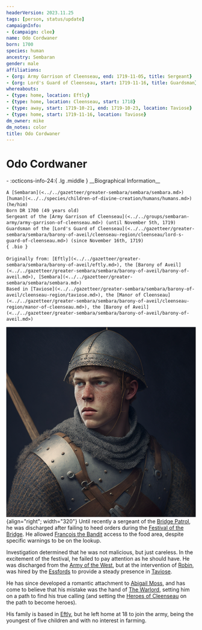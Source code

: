```yaml
---
headerVersion: 2023.11.25
tags: [person, status/update]
campaignInfo:
- {campaign: clee}
name: Odo Cordwaner
born: 1700
species: human
ancestry: Sembaran
gender: male
affiliations:
- {org: Army Garrison of Cleenseau, end: 1719-11-05, title: Sergeant}
- {org: Lord's Guard of Cleenseau, start: 1719-11-16, title: Guardsman}
whereabouts:
- {type: home, location: Eftly}
- {type: home, location: Cleenseau, start: 1718}
- {type: away, start: 1719-10-21, end: 1719-10-23, location: Taviose}
- {type: home, start: 1719-11-16, location: Taviose}
dm_owner: mike
dm_notes: color
title: Odo Cordwaner
---
```

# Odo Cordwaner
<div class="grid cards ext-narrow-margin ext-one-column" markdown>
- :octicons-info-24:{ .lg .middle } __Biographical Information__

    A [Sembaran](<../../gazetteer/greater-sembara/sembara/sembara.md>) [human](<../../species/children-of-divine-creation/humans/humans.md>) (he/him)  
    Born DR 1700 (49 years old)  
    Sergeant of the [Army Garrison of Cleenseau](<../../groups/sembaran-army/army-garrison-of-cleenseau.md>) (until November 5th, 1719)  
    Guardsman of the [Lord's Guard of Cleenseau](<../../gazetteer/greater-sembara/sembara/barony-of-aveil/cleenseau-region/cleenseau/lord-s-guard-of-cleenseau.md>) (since November 16th, 1719)  
    { .bio }

    Originally from: [Eftly](<../../gazetteer/greater-sembara/sembara/barony-of-aveil/eftly.md>), the [Barony of Aveil](<../../gazetteer/greater-sembara/sembara/barony-of-aveil/barony-of-aveil.md>), [Sembara](<../../gazetteer/greater-sembara/sembara/sembara.md>)
    Based in [Taviose](<../../gazetteer/greater-sembara/sembara/barony-of-aveil/cleenseau-region/taviose.md>), the [Manor of Cleenseau](<../../gazetteer/greater-sembara/sembara/barony-of-aveil/cleenseau-region/manor-of-cleenseau.md>), the [Barony of Aveil](<../../gazetteer/greater-sembara/sembara/barony-of-aveil/barony-of-aveil.md>)
</div>


![Odo Cordwaner](../../assets/odo-cordwaner.png){align="right"; width="320"} Until recently a sergeant of the [Bridge Patrol](<../../groups/sembaran-army/army-garrison-of-cleenseau.md>), he was discharged after failing to heed orders during the [Festival of the Bridge](<../../time/holidays-and-festivals/festival-of-the-bridge.md>). He allowed [François the Bandit](<./francois-the-bandit.md>) access to the food area, despite specific warnings to be on the lookup.

Investigation determined that he was not malicious, but just careless. In the excitement of the festival, he failed to pay attention as he should have. He was discharged from the [Army of the West](<../../groups/sembaran-army/army-of-the-west.md>), but at the intervention of [Robin](<../pcs/cleenseau/robin-of-abenfyrd.md>), was hired by the [Essfords](<../../groups/sembaran-noble-houses/essfords.md>) to provide a steady presence in [Taviose](<../../gazetteer/greater-sembara/sembara/barony-of-aveil/cleenseau-region/taviose.md>).

He has since developed a romantic attachment to [Abigail Moss](<./abigail-moss.md>), and has come to believe that his mistake was the hand of [The Warlord](<../../cosmology/gods/incorporeal-gods/mos-numena-pantheon/the-warlord.md>), setting him on a path to find his true calling (and setting the [Heroes of Cleenseau](<../pcs/cleenseau/heroes-of-cleenseau.md>) on the path to become heroes).

His family is based in [Eftly](<../../gazetteer/greater-sembara/sembara/barony-of-aveil/eftly.md>), but he left home at 18 to join the army, being the youngest of five children and with no interest in farming.



